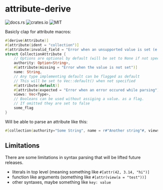 # attribute-derive

![docs.rs](https://img.shields.io/docsrs/attribute-derive)
![crates.io](https://img.shields.io/crates/v/attribute-derive)
![MIT](https://img.shields.io/crates/v/attribute-derive)

Basicly clap for attribute macros:
```rust
#[derive(Attribute)]
#[attribute(ident = "collection")]
#[attribute(invalid_field = "Error when an unsupported value is set (e.g. meaning=42")]
struct CollectionAttribute {
    // Options are optional by default (will be set to None if not specified)
    authority: Option<String>,
    #[attribute(missing = "Error when the value is not set")]
    name: String,
    // Any type implementing default can be flagged as default
    // This will be set to Vec::default() when not specified
    #[attribute(default)]
    #[attribute(expected = "Error when an error occured while parsing")]
    views: Vec<Type>,
    // Booleans can be used without assiging a value. as a flag.
    // If omitted they are set to false
    some_flag
}
```

Will be able to parse an attribute like this:
```rust
#[collection(authority="Some String", name = r#"Another string"#, views = [Option, ()])]
```

## Limitations

There are some limitations in syntax parsing that will be lifted future releases.

- literals in top level (meaning something like `#[attr(42, 3.14, "hi")]`
- function like arguments (something like `#[attr(view(a = "test"))]`
- other syntaxes, maybe something like `key: value`
